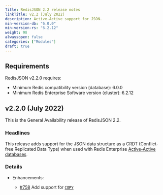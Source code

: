 ```yaml
---
Title: RedisJSON 2.2 release notes
linkTitle: v2.2 (July 2022)
description: Active-Active support for JSON.
min-version-db: "6.0.0"
min-version-rs: "6.2.12"
weight: 98
alwaysopen: false
categories: ["Modules"]
draft: true
---
```

## Requirements

RedisJSON v2.2.0 requires:

- Minimum Redis compatibility version (database): 6.0.0
- Minimum Redis Enterprise Software version (cluster): 6.2.12

## v2.2.0 (July 2022)

This is the General Availability release of RedisJSON 2.2.

### Headlines

This release adds support for the JSON data structure as a CRDT (Conflict-free Replicated Data Type) when used with Redis Enterprise [Active-Active databases](https://docs.redis.com/latest/rs/databases/active-active/develop/).

### Details

- Enhancements:

  - [#758](https://github.com/RedisJSON/RedisJSON/pull/758) Add support for [`COPY`](https://redis.io/commands/copy/)
